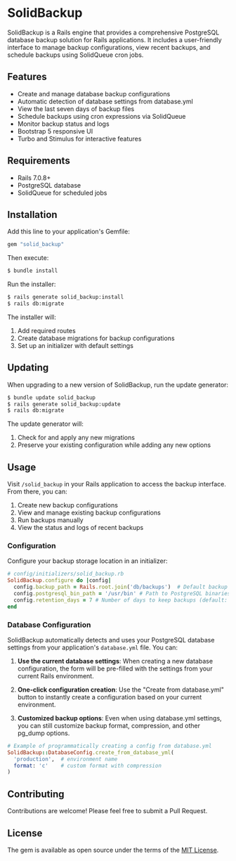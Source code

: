 # SolidBackup

SolidBackup is a Rails engine that provides a comprehensive PostgreSQL database backup solution for Rails applications. It includes a user-friendly interface to manage backup configurations, view recent backups, and schedule backups using SolidQueue cron jobs.

## Features

- Create and manage database backup configurations
- Automatic detection of database settings from database.yml
- View the last seven days of backup files
- Schedule backups using cron expressions via SolidQueue
- Monitor backup status and logs
- Bootstrap 5 responsive UI
- Turbo and Stimulus for interactive features

## Requirements

- Rails 7.0.8+
- PostgreSQL database
- SolidQueue for scheduled jobs

## Installation

Add this line to your application's Gemfile:

```ruby
gem "solid_backup"
```

Then execute:

```bash
$ bundle install
```

Run the installer:

```bash
$ rails generate solid_backup:install
$ rails db:migrate
```

The installer will:
1. Add required routes
2. Create database migrations for backup configurations
3. Set up an initializer with default settings

## Updating

When upgrading to a new version of SolidBackup, run the update generator:

```bash
$ bundle update solid_backup
$ rails generate solid_backup:update
$ rails db:migrate
```

The update generator will:
1. Check for and apply any new migrations
2. Preserve your existing configuration while adding any new options

## Usage

Visit `/solid_backup` in your Rails application to access the backup interface. From there, you can:

1. Create new backup configurations
2. View and manage existing backup configurations
3. Run backups manually
4. View the status and logs of recent backups

### Configuration

Configure your backup storage location in an initializer:

```ruby
# config/initializers/solid_backup.rb
SolidBackup.configure do |config|
  config.backup_path = Rails.root.join('db/backups')  # Default backup storage location
  config.postgresql_bin_path = '/usr/bin' # Path to PostgreSQL binaries (pg_dump)
  config.retention_days = 7 # Number of days to keep backups (default: 7)
end
```

### Database Configuration

SolidBackup automatically detects and uses your PostgreSQL database settings from your application's `database.yml` file. You can:

1. **Use the current database settings**: When creating a new database configuration, the form will be pre-filled with the settings from your current Rails environment.

2. **One-click configuration creation**: Use the "Create from database.yml" button to instantly create a configuration based on your current environment.

3. **Customized backup options**: Even when using database.yml settings, you can still customize backup format, compression, and other pg_dump options.

```ruby
# Example of programmatically creating a config from database.yml
SolidBackup::DatabaseConfig.create_from_database_yml(
  'production',  # environment name
  format: 'c'    # custom format with compression
)
```

## Contributing

Contributions are welcome! Please feel free to submit a Pull Request.

## License

The gem is available as open source under the terms of the [MIT License](https://opensource.org/licenses/MIT).
